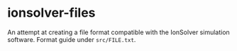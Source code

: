 # ionsolver-files

An attempt at creating a file format compatible with the IonSolver simulation software.
Format guide under `src/FILE.txt`.